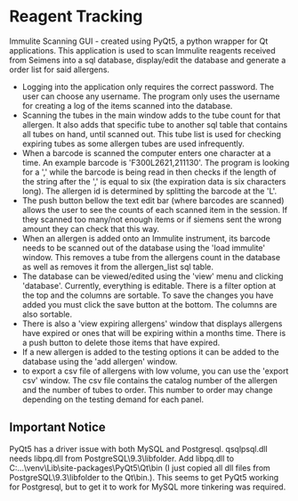 # Reagent Tracking

Immulite Scanning GUI - created using PyQt5, a python wrapper for Qt applications.
This application is used to scan Immulite reagents received from Seimens into a sql database, display/edit the database and generate a order list for said allergens. 
 
- Logging into the application only requires the correct password. The user can choose any username. The program only uses the username for creating a log of the items scanned into the database. 
- Scanning the tubes in the main window adds to the tube count for that allergen. It also adds that specific tube to another sql table that contains all tubes on hand, until scanned out. This tube list is used for checking expiring tubes as some allergen tubes are used infrequently.
- When a barcode is scanned the computer enters one character at a time. An example barcode is 'F300L2621,211130'. The program is looking for a ',' while the barcode is being read in then checks if the length of the string after the ',' is equal to six (the expiration data is six characters long). The allergen id is determined by splitting the barcode at the 'L'. 
- The push button bellow the text edit bar (where barcodes are scanned) allows the user to see the counts of each scanned item in the session. If they scanned too many/not enough items or if siemens sent the wrong amount they can check that this way. 
- When an allergen is added onto an Immulite instrument, its barcode needs to be scanned out of the database using the 'load immulite' window. This removes a tube from the allergens count in the database as well as removes it from the allergen_list sql table. 
- The database can be viewed/edited using the 'view' menu and clicking 'database'. Currently, everything is editable. There is a filter option at the top and the columns are sortable. To save the changes you have added you must click the save button at the bottom. The columns are also sortable.
- There is also a 'view expiring allergens' window that displays allergens have expired or ones that will be expiring within a months time. There is a push button to delete those items that have expired. 
- If a new allergen is added to the testing options it can be added to the database using the 'add allergen' window. 
- to export a csv file of allergens with low volume, you can use the 'export csv' window. The csv file contains the catalog number of the allergen and the number of tubes to order. This number to order may change depending on the testing demand for each panel. 

## Important Notice
PyQt5 has a driver issue with both MySQL and Postgresql. qsqlpsql.dll needs libpq.dll from PostgreSQL\9.3\libfolder. Add libpq.dll to C:\...\venv\Lib\site-packages\PyQt5\Qt\bin (I just copied all dll files from PostgreSQL\9.3\libfolder to the Qt\bin.). This seems to get PyQt5 working for Postgresql, but to get it to work for MySQL more tinkering was required.
